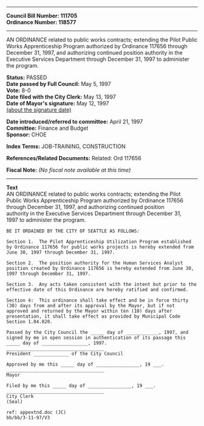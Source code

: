 * * * * *  
  
**Council Bill Number: [](#h0)[](#h2)111705**   
**Ordinance Number: 118577**  
  
* * * * *  
  
AN ORDINANCE related to public works contracts; extending the Pilot Public Works Apprenticeship Program authorized by Ordinance 117656 through December 31, 1997, and authorizing continued position authority in the Executive Services Department through December 31, 1997 to administer the program.  
  
**Status:** PASSED   
**Date passed by Full Council:** May 5, 1997   
**Vote:** 8-0   
**Date filed with the City Clerk:** May 13, 1997   
**Date of Mayor's signature:** May 12, 1997   
[(about the signature date)](/~public/approvaldate.htm)   
  
  
**Date introduced/referred to committee:** April 21, 1997   
**Committee:** Finance and Budget   
**Sponsor:** CHOE   
  
**Index Terms:** JOB-TRAINING, CONSTRUCTION  
  
**References/Related Documents:** Related: Ord 117656  
  
**Fiscal Note:** *(No fiscal note available at this time)*  
  
* * * * *  
  
**Text**  
    AN ORDINANCE related to public works contracts; extending the Pilot  
    Public Works Apprenticeship Program authorized by Ordinance 117656  
    through December 31, 1997, and authorizing continued position  
    authority in the Executive Services Department through December 31,  
    1997 to administer the program.  
  
    BE IT ORDAINED BY THE CITY OF SEATTLE AS FOLLOWS:  
  
    Section 1.  The Pilot Apprenticeship Utilization Program established  
    by Ordinance 117656 for public works projects is hereby extended from  
    June 30, 1997 through December 31, 1997.  
  
    Section 2.  The position authority for the Human Services Analyst  
    position created by Ordinance 117656 is hereby extended from June 30,  
    1997 through December 31, 1997.  
  
    Section 3.  Any acts taken consistent with the intent but prior to the  
    effective date of this Ordinance are hereby ratified and confirmed.  
  
    Section 4:  This ordinance shall take effect and be in force thirty  
    (30) days from and after its approval by the Mayor, but if not  
    approved and returned by the Mayor within ten (10) days after  
    presentation, it shall take effect as provided by Municipal Code  
    Section 1.04.020.  
  
    Passed by the City Council the _____ day of ____________, 1997, and  
    signed by me in open session in authentication of its passage this  
    _____ day of _________________, 1997.  
    ____________________________________  
    President _____________ of the City Council  
  
    Approved by me this _____ day of ________________, 19 ___.  
    ____________________________________  
    Mayor  
  
    Filed by me this _____ day of ________________, 19 ___.  
    ____________________________________  
    City Clerk  
    (Seal)  
  
    ref: appextnd.doc (JC)  
    bb/bb/3-11-97/V3  
